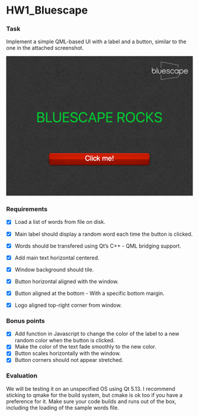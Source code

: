 # HW1_Bluescape

### Task

Implement a simple QML-based UI with a label and a button, similar to the one in the attached screenshot.

![Expected Result](https://github.com/pauligb/HW1_Bluescape/blob/master/expected.png)

### Requirements

- [x] Load a list of words from file on disk.
- [x] Main label should display a random word each time the button is clicked.
- [x] Words should be transfered using Qt’s C++ - QML bridging support.
- [x] Add main text horizontal centered.
- [x] Window background should tile.
- [x] Button horizontal aligned with the window.
- [x] Button aligned at the bottom - With a specific bottom margin.
- [x] Logo aligned top-right corner from window.


### Bonus points

- [x] Add function in Javascript to change the color of the label to a new random color when the button is clicked.
- [x] Make the color of the text fade smoothly to the new color.
- [x] Button scales horizontally with the window.
- [x] Button corners should not appear stretched.

### Evaluation

We will be testing it on an unspecified OS using Qt 5.13.
I recommend sticking to qmake for the build system, but cmake is ok too if you have a preference for it.
Make sure your code builds and runs out of the box, including the loading of the sample words file.